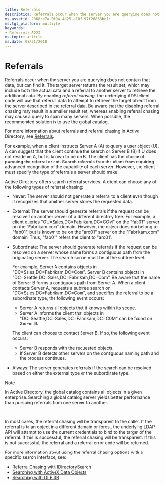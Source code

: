 ```yaml
---
title: Referrals
description: Referrals occur when the server you are querying does not contain that data, but can find it.
ms.assetid: 2068ce7a-0b94-4d25-a18f-97f26863bd1d
ms.tgt_platform: multiple
keywords:
- Referrals ADSI
ms.topic: article
ms.date: 05/31/2018
---
```


# Referrals

Referrals occur when the server you are querying does not contain that data, but can find it. The target server returns the result set, which may include both the actual data and a referral to another server to retrieve the additional data. By enabling *referral chasing*, the underlying ADSI client code will use that referral data to attempt to retrieve the target object from the server described in the referral data. Be aware that the disabling referral chasing may result in a smaller result set, whereas enabling referral chasing may cause a query to span many servers. When possible, the recommended solution is to use the global catalog.

For more information about referrals and referral chasing in Active Directory, see [Referrals](https://docs.microsoft.com/windows/desktop/AD/referrals).

For example, when a client instructs Server A (A) to query a user object (U), A can suggest that the client continue the search on Server B (B) if U does not reside on A, but is known to be on B. The client has the choice of pursuing the referral or not. Search referrals free the client from requiring advanced recognition of the capability of each server. However, the client must specify the type of referrals a server should make.

Active Directory offers search referral services. A client can choose any of the following types of referral chasing:

-   Never: The server should not generate a referral to a client even though it recognizes that another server stores the requested data.
-   External: The server should generate referrals if the request can be resolved on another server of a different directory tree. For example, a client queries "OU=Sales,DC=Fabrikam,DC=COM" on the "fab01" server on the "Fabrikam.com" domain. However, the object does not belong to "fab01", but is known to be on the "arc01" server on the "Fabrikam.com" domain. Thus, "fab01" refers the client to "arc01".
-   Subordinate: The server should generate referrals if the request can be resolved on a server whose name forms a contiguous path from the originating server. The search scope must be at the subtree level.

    For example, Server A contains objects in "DC=Sales,DC=Fabrikam,DC=Com". Server B contains objects in "DC=Seattle,DC=Sales,DC=Fabrikam,DC=Com". Be aware that the name of Server B forms a contiguous path from Server A. When a client contacts Server A, requests a subtree search on "DC=Sales,DC=Fabrikam,DC=Com", and specifies the referral to be a subordinate type, the following event occurs:

    -   Server A returns all objects that it knows within its scope.
    -   Server A informs the client that objects in "DC=Seattle,DC=Sales,DC=Fabrikam,DC=COM" can be found on Server B.

    The client can choose to contact Server B. If so, the following event occurs:

    -   Server B responds with the requested objects.
    -   If Server B detects other servers on the contiguous naming path and the process continues.

-   Always: The server generates referrals if the search can be resolved based on either the external type or the subordinate type.

> [!Note]  
> In Active Directory, the global catalog contains all objects in a given enterprise. Searching a global catalog server yields better performance than pursuing referrals from one server to another.

 

In most cases, the referral chasing will be transparent to the caller. If the referral is to an object in a different domain or forest, the underlying LDAP API will attempt to use the current credentials to bind to the target of the referral. If this is successful, the referral chasing will be transparent. If this is not successful, the referral and a referral error code will be returned.

For more information about using the referral chasing options with a specific search interface, see:

-   [Referral Chasing with IDirectorySearch](referral-chasing-with-idirectorysearch.md)
-   [Searching with ActiveX Data Objects](searching-with-activex-data-objects-ado.md)
-   [Searching with OLE DB](searching-with-ole-db.md)

 

 




